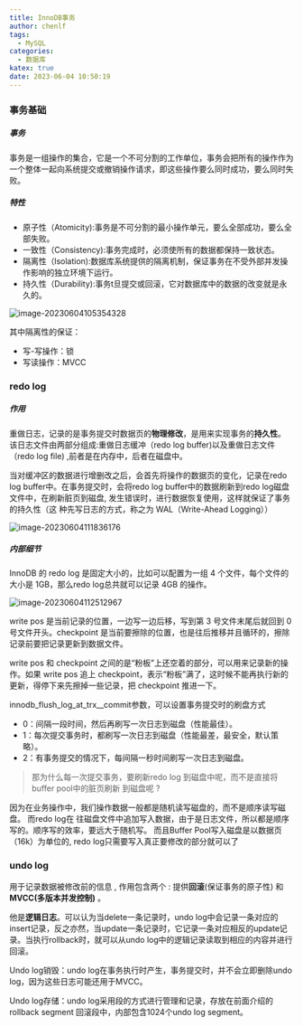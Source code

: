 ```yaml
---
title: InnoDB事务
author: chenlf
tags:
  - MySQL
categories:
  - 数据库
katex: true
date: 2023-06-04 10:50:19
---
```


### 事务基础
##### 事务

事务是一组操作的集合，它是一个不可分割的工作单位，事务会把所有的操作作为一个整体一起向系统提交或撤销操作请求，即这些操作要么同时成功，要么同时失败。
##### 特性
- 原子性（Atomicity):事务是不可分割的最小操作单元，要么全部成功，要么全部失败。
- 一致性（Consistency):事务完成时，必须使所有的数据都保持一致状态。
- 隔离性（lsolation):数据库系统提供的隔离机制，保证事务在不受外部并发操作影响的独立环境下运行。
- 持久性（Durability):事务t旦提交或回滚，它对数据库中的数据的改变就是永久的。

![image-20230604105354328](https://hexo-chenlf.oss-cn-shanghai.aliyuncs.com/img/202306041054443.png)



其中隔离性的保证：

- 写-写操作：锁
- 写读操作：MVCC



### redo log

##### 作用

重做日志，记录的是事务提交时数据页的**物理修改**，是用来实现事务的**持久性**。
该日志文件由两部分组成:重做日志缓冲（redo log buffer)以及重做日志文件（redo log file) ,前者是在内存中，后者在磁盘中。

当对缓冲区的数据进行增删改之后，会首先将操作的数据页的变化，记录在redo  log buffer中。在事务提交时，会将redo log buffer中的数据刷新到redo log磁盘文件中，在刷新脏页到磁盘, 发生错误时，进行数据恢复使用，这样就保证了事务的持久性（这 种先写日志的方式，称之为 WAL（Write-Ahead Logging））

![image-20230604111836176](https://hexo-chenlf.oss-cn-shanghai.aliyuncs.com/img/202306041118219.png)

##### 内部细节

InnoDB 的 redo log 是固定大小的，比如可以配置为一组 4 个文件，每个文件的大小是 1GB，那么redo log总共就可以记录 4GB 的操作。

![image-20230604112512967](https://hexo-chenlf.oss-cn-shanghai.aliyuncs.com/img/202306041125023.png)

write pos 是当前记录的位置，一边写一边后移，写到第 3 号文件末尾后就回到 0 号文件开头。checkpoint 是当前要擦除的位置，也是往后推移并且循环的，擦除记录前要把记录更新到数据文件。

write pos 和 checkpoint 之间的是“粉板”上还空着的部分，可以用来记录新的操作。如果 write pos 追上 checkpoint，表示“粉板”满了，这时候不能再执行新的更新，得停下来先擦掉一些记录，把 checkpoint 推进一下。



innodb_flush_log_at_trx__commit参数，可以设置事务提交时的刷盘方式

 - 0：间隔一段时间，然后再刷写一次日志到磁盘（性能最佳）。
  - 1：每次提交事务时，都刷写一次日志到磁盘（性能最差，最安全，默认策略）。
  - 2：有事务提交的情况下，每间隔一秒时间刷写一次日志到磁盘。



> 那为什么每一次提交事务，要刷新redo log 到磁盘中呢，而不是直接将buffer pool中的脏页刷新 到磁盘呢 ?

因为在业务操作中，我们操作数据一般都是随机读写磁盘的，而不是顺序读写磁盘。 而redo log在 往磁盘文件中追加写入数据，由于是日志文件，所以都是顺序写的。顺序写的效率，要远大于随机写。 而且Buffer Pool写入磁盘是以数据页（16k）为单位的, redo log只需要写入真正要修改的部分就可以了



### undo log

用于记录数据被修改前的信息 , 作用包含两个 : 提供**回滚**(保证事务的原子性) 和 **MVCC(多版本并发控制)** 。

他是**逻辑日志**。可以认为当delete一条记录时，undo  log中会记录一条对应的insert记录，反之亦然，当update一条记录时，它记录一条对应相反的update记录。当执行rollback时，就可以从undo log中的逻辑记录读取到相应的内容并进行回滚。

Undo log销毁：undo log在事务执行时产生，事务提交时，并不会立即删除undo log，因为这些日志可能还用于MVCC。

Undo log存储：undo log采用段的方式进行管理和记录，存放在前面介绍的 rollback segment 回滚段中，内部包含1024个undo log segment。
